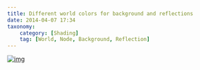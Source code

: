 ```yaml
---
title: Different world colors for background and reflections
date: 2014-04-07 17:34
taxonomy:
    category: [Shading]
    tag: [World, Node, Background, Reflection]
---
```


[![img][1]][1]

  [1]: http://i.imgur.com/ywMuoSl.jpg
